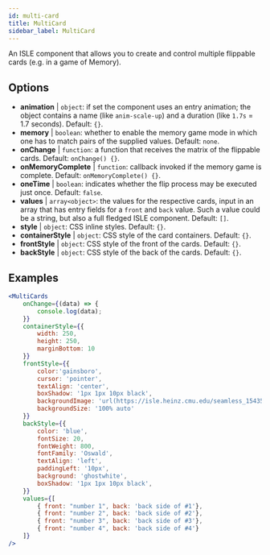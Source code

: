 ```yaml
---
id: multi-card 
title: MultiCard
sidebar_label: MultiCard
---
```


An ISLE component that allows you to create and control multiple flippable cards (e.g. in a game of Memory).

## Options

* __animation__ | `object`: if set the component uses an entry animation; the object contains a name (like `anim-scale-up`) and a duration (like `1.7s` = 1.7 seconds). Default: `{}`.
* __memory__ | `boolean`: whether to enable the memory game mode in which one has to match pairs of the supplied values. Default: `none`.
* __onChange__ | `function`: a function that receives the matrix of the flippable cards. Default: `onChange() {}`.
* __onMemoryComplete__ | `function`: callback invoked if the memory game is complete. Default: `onMemoryComplete() {}`.
* __oneTime__ | `boolean`: indicates whether the flip process may be executed just once. Default: `false`.
* __values__ | `array<object>`: the values for the respective cards, input in an array that has entry fields for a `front` and `back` value. Such a value could be a string, but also a full fledged ISLE component. Default: `[]`.
* __style__ | `object`: CSS inline styles. Default: `{}`.
* __containerStyle__ | `object`: CSS style of the card containers. Default: `{}`.
* __frontStyle__ | `object`: CSS style of the front of the cards. Default: `{}`.
* __backStyle__ | `object`: CSS style of the back of the cards. Default: `{}`.


## Examples

```jsx live
<MultiCards
    onChange={(data) => {
        console.log(data);
    }}
    containerStyle={{
        width: 250,
        height: 250,
        marginBottom: 10
    }}
    frontStyle={{
        color:'gainsboro',
        cursor: 'pointer',
        textAlign: 'center',
        boxShadow: '1px 1px 10px black',
        backgroundImage: 'url(https://isle.heinz.cmu.edu/seamless_1543575455035.png)',
        backgroundSize: '100% auto'
    }}
    backStyle={{
        color: 'blue',
        fontSize: 20,
        fontWeight: 800,
        fontFamily: 'Oswald',
        textAlign: 'left',
        paddingLeft: '10px',
        background: 'ghostwhite',
        boxShadow: '1px 1px 10px black',
    }}
    values={[
        { front: "number 1", back: 'back side of #1'},
        { front: "number 2", back: 'back side of #2'},
        { front: "number 3", back: 'back side of #3'},
        { front: "number 4", back: 'back side of #4'}
    ]}
/>
``` 



